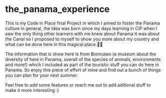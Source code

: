 # the_panama_experience
This is my Code in Place final Project in which I aimed to foster the Panama culture in general, the idea was born since my days learning in CiP when I saw the only thing other learners with me knew about Panama it was about the Canal so I proposed to myself to show you more about my country and what can be done here in this magical place.🫶🏻

The information that is show here is from Biomuseo (a museum about the diversity of here in Panama, overall of the species of animals, environments and more!) which I included as part of the touristic stuff you can do here in Panama. So enjoy this piece of effort of mine and find out a bunch of things you can plan for your next summer.

Feel free to add some features or reach me out to add aditional stuff to make it more interesting :)
